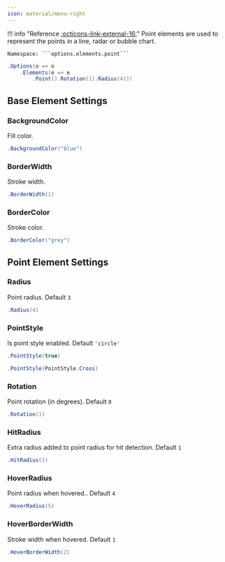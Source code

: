 ```yaml
---
icon: material/menu-right
---
```


!!! info "Reference [:octicons-link-external-16:](https://www.chartjs.org/docs/latest/configuration/elements.html#point-configuration)"
	Point elements are used to represent the points in a line, radar or bubble chart.

	Namespace: ```options.elements.point```

```csharp hl_lines="3" linenums="1"
.Options(o => o
    .Elements(e => e
        .Point().Rotation(1).Radius(4)))
```

## Base Element Settings

### BackgroundColor
Fill color.
```csharp
.BackgroundColor("blue")
```

### BorderWidth
Stroke width.
```csharp
.BorderWidth(1)
```

### BorderColor
Stroke color.
```csharp
.BorderColor("grey")
```

## Point Element Settings

### Radius
Point radius. Default ```3```
```csharp
.Radius(4)
```

### PointStyle
Is point style enabled. Default ```'circle'```
```csharp
.PointStyle(true)
```
```csharp
.PointStyle(PointStyle.Cross)
```

### Rotation
Point rotation (in degrees). Default ```0```
```csharp
.Rotation(1)
```

### HitRadius
Extra radius added to point radius for hit detection. Default ```1```
```csharp
.HitRadius(1)
```

### HoverRadius
Point radius when hovered.. Default ```4```
```csharp
.HoverRadius(5)
```

### HoverBorderWidth
Stroke width when hovered. Default ```1```
```csharp
.HoverBorderWidth(2)
```

